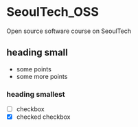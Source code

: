 # SeoulTech_OSS
Open source software course on SeoulTech

## heading small
 - some points
 - some more points

### heading smallest
- [ ] checkbox
- [x] checked checkbox
